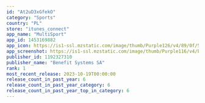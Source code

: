 ```yaml
---
id: "At2uD3xGfekO"
category: "Sports"
country: "PL"
store: "itunes_connect"
app_name: "MultiSport"
app_id: 1453169882
app_icon: https://is1-ssl.mzstatic.com/image/thumb/Purple126/v4/89/0f/5b/890f5b94-c269-4fb6-5bd2-794bfe121ad1/AppIcon-1x_U007emarketing-0-5-0-85-220.jpeg/1024x1024bb.png
app_screenshot: https://is1-ssl.mzstatic.com/image/thumb/Purple116/v4/b8/ff/38/b8ff382c-026b-17c9-5ff8-c9e0cee30297/279a6b11-2443-48a7-a53a-5ecbf5cf7f23_iOS_6.5_inch_-_1242x2688_-_s01.png/1242x2688bb.png
publisher_id: 1192327310
publisher_name: "Benefit Systems SA"
rank: 1
most_recent_release: 2023-10-19T00:00:00
release_count_in_past_year: 6
release_count_in_past_year_category: 6
release_count_in_past_year_top_in_category: 6
---
```

